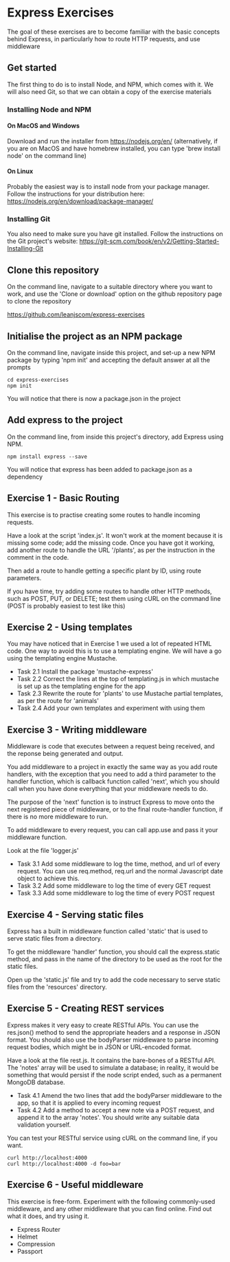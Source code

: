# Express Exercises
The goal of these exercises are to become familiar with the basic concepts behind Express, in particularly how to route HTTP requests, and use middleware

## Get started
The first thing to do is to install Node, and NPM, which comes with it.  We will also need Git, so that we can obtain a copy of the exercise materials

### Installing Node and NPM

#### On MacOS and Windows
Download and run the installer from https://nodejs.org/en/
(alternatively, if you are on MacOS and have homebrew installed, you can type 'brew install node' on the command line)

#### On Linux
Probably the easiest way is to install node from your package manager.  Follow the instructions for your distribution here: https://nodejs.org/en/download/package-manager/

### Installing Git
You also need to make sure you have git installed.  Follow the instructions on the Git project's website:
https://git-scm.com/book/en/v2/Getting-Started-Installing-Git

## Clone this repository
On the command line, navigate to a suitable directory where you want to work, and use the 'Clone or download' option on the github repository page to clone the repository

https://github.com/leanjscom/express-exercises

## Initialise the project as an NPM package
On the command line, navigate inside this project, and set-up a new NPM package by typing 'npm init' and accepting the default answer at all the prompts

	cd express-exercises
	npm init

You will notice that there is now a package.json in the project

## Add express to the project
On the command line, from inside this project's directory, add Express using NPM.

	npm install express --save

You will notice that express has been added to package.json as a dependency


## Exercise 1 - Basic Routing
This exercise is to practise creating some routes to handle incoming requests.

Have a look at the script 'index.js'.  It won't work at the moment because it is missing some code; add the missing code.  Once you have got it working, add another route to handle the URL '/plants', as per the instruction in the comment in the code.

Then add a route to handle getting a specific plant by ID, using route parameters.

If you have time, try adding some routes to handle other HTTP methods, such as POST, PUT, or DELETE; test them using cURL on the command line (POST is probably easiest to test like this)


## Exercise 2 - Using templates
You may have noticed that in Exercise 1 we used a lot of repeated HTML code.  One way to avoid this is to use a templating engine.  We will have a go using the templating engine Mustache.

* Task 2.1 Install the package 'mustache-express'
* Task 2.2 Correct the lines at the top of templating.js in which mustache is set up as the templating engine for the app
* Task 2.3 Rewrite the route for 'plants' to use Mustache partial templates, as per the route for 'animals'
* Task 2.4 Add your own templates and experiment with using them


## Exercise 3 - Writing middleware
Middleware is code that executes between a request being received, and the reponse being generated and output.

You add middleware to a project in exactly the same way as you add route handlers, with the exception that you need to add a third parameter to the handler function, which is callback function called 'next', which you should call when you have done everything that your middleware needs to do.

The purpose of the 'next' function is to instruct Express to move onto the next registered piece of middleware, or to the final route-handler function, if there is no more middleware to run.

To add middleware to every request, you can call app.use and pass it your middleware function.

Look at the file 'logger.js'

* Task 3.1 Add some middleware to log the time, method, and url of every request.  You can use req.method, req.url and the normal Javascript date object to achieve this.
* Task 3.2 Add some middleware to log the time of every GET request
* Task 3.3 Add some middleware to log the time of every POST request


## Exercise 4 - Serving static files

Express has a built in middleware function called 'static' that is used to serve static files from a directory.

To get the middleware 'handler' function, you should call the express.static method, and pass in the name of the directory to be used as the root for the static files.

Open up the 'static.js' file and try to add the code necessary to serve static files from the 'resources' directory.


## Exercise 5 - Creating REST services
Express makes it very easy to create RESTful APIs.  You can use the res.json() method to send the appropriate headers and a response in JSON format.  You should also use the bodyParser middleware to parse incoming request bodies, which might be in JSON or URL-encoded format.

Have a look at the file rest.js.  It contains the bare-bones of a RESTful API.  The 'notes' array will be used to simulate a database; in reality, it would be something that would persist if the node script ended, such as a permanent MongoDB database.

* Task 4.1  Amend the two lines that add the bodyParser middleware to the app, so that it is applied to every incoming request
* Task 4.2  Add a method to accept a new note via a POST request, and append it to the array 'notes'.  You should write any suitable data validation yourself.

You can test your RESTful service using cURL on the command line, if you want.

	curl http://localhost:4000
	curl http://localhost:4000 -d foo=bar

## Exercise 6 - Useful middleware
This exercise is free-form.  Experiment with the following commonly-used middleware, and any other middleware that you can find online.  Find out what it does, and try using it.

* Express Router
* Helmet
* Compression
* Passport
